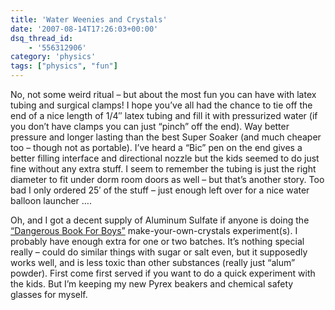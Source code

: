 ```yaml
---
title: 'Water Weenies and Crystals'
date: '2007-08-14T17:26:03+00:00'
dsq_thread_id:
    - '556312906'
category: 'physics'
tags: ["physics", "fun"]
---
```


No, not some weird ritual – but about the most fun you can have with latex tubing and surgical clamps! I hope you’ve all had the chance to tie off the end of a nice length of 1/4″ latex tubing and fill it with pressurized water (if you don’t have clamps you can just “pinch” off the end). Way better pressure and longer lasting than the best Super Soaker (and much cheaper too – though not as portable). I’ve heard a “Bic” pen on the end gives a better filling interface and directional nozzle but the kids seemed to do just fine without any extra stuff. I seem to remember the tubing is just the right diameter to fit under dorm room doors as well – but that’s another story. Too bad I only ordered 25′ of the stuff – just enough left over for a nice water balloon launcher ….

Oh, and I got a decent supply of Aluminum Sulfate if anyone is doing the [“Dangerous Book For Boys”](https://www.amazon.com/Dangerous-Book-Boys-Conn-Iggulden/dp/0062208977) make-your-own-crystals experiment(s). I probably have enough extra for one or two batches. It’s nothing special really – could do similar things with sugar or salt even, but it supposedly works well, and is less toxic than other substances (really just “alum” powder). First come first served if you want to do a quick experiment with the kids. But I’m keeping my new Pyrex beakers and chemical safety glasses for myself.